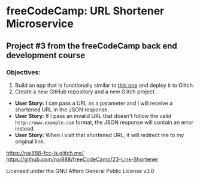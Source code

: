 # freeCodeCamp: URL Shortener Microservice

## Project #3 from the freeCodeCamp back end development course

### Objectives:

1. Build an app that is functionally similar to [this one](https://little-url.herokuapp.com/) and deploy it to Glitch.
2. Create a new GitHub repository and a new Glitch project.

- **User Story:** I can pass a URL as a parameter and I will receive a shortened URL in the JSON response.
- **User Story:** If I pass an invalid URL that doesn't follow the valid `http://www.example.com` format, the JSON response will contain an error instead.
- **User Story:** When I visit that shortened URL, it will redirect me to my original link.

<https://nai888-fcc-ls.glitch.me/>
<https://github.com/nai888/freeCodeCamp/23-Link-Shortener>

Licensed under the GNU Affero General Public License v3.0
